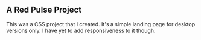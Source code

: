 ## A Red Pulse Project

This was a CSS project that I created. It's a simple landing page for desktop versions only. I have yet to add responsiveness to it though.